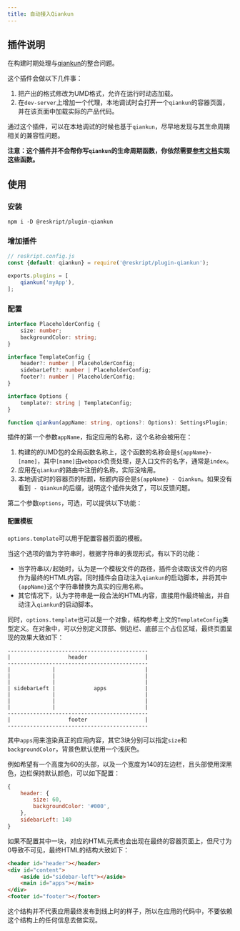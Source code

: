 ```yaml
---
title: 自动接入Qiankun
---
```


## 插件说明

在构建时期处理与[qiankun](https://qiankun.umijs.org/)的整合问题。

这个插件会做以下几件事：

1. 把产出的格式修改为UMD格式，允许在运行时动态加载。
2. 在`dev-server`上增加一个代理，本地调试时会打开一个`qiankun`的容器页面，并在该页面中加载实际的产品代码。

通过这个插件，可以在本地调试的时候也基于`qiankun`，尽早地发现与其生命周期相关的兼容性问题。

**注意：这个插件并不会帮你写`qiankun`的生命周期函数，你依然需要[参考文档](https://qiankun.umijs.org/guide/getting-started#1-exports-lifecycles-from-sub-app-entry)实现这些函数。**

## 使用

### 安装

```shell
npm i -D @reskript/plugin-qiankun
```

### 增加插件

```javascript
// reskript.config.js
const {default: qiankun} = require('@reskript/plugin-qiankun');

exports.plugins = [
    qiankun('myApp'),
];
```

### 配置

```ts
interface PlaceholderConfig {
    size: number;
    backgroundColor: string;
}

interface TemplateConfig {
    header?: number | PlaceholderConfig;
    sidebarLeft?: number | PlaceholderConfig;
    footer?: number | PlaceholderConfig;
}

interface Options {
    template?: string | TemplateConfig;
}

function qiankun(appName: string, options?: Options): SettingsPlugin;
```

插件的第一个参数`appName`，指定应用的名称，这个名称会被用在：

1. 构建的的UMD包的全局函数名称上，这个函数的名称会是`${appName}-[name]`，其中`[name]`由`webpack`负责处理，是入口文件的名字，通常是`index`。
2. 应用在`qiankun`的路由中注册的名称，实际没啥用。
3. 本地调试时的容器页的标题，标题内容会是`${appName} - Qiankun`。如果没有看到` - Qiankun`的后缀，说明这个插件失效了，可以反馈问题。

第二个参数`options`，可选，可以提供以下功能：

#### 配置模板

`options.template`可以用于配置容器页面的模板。

当这个选项的值为字符串时，根据字符串的表现形式，有以下的功能：

- 当字符串以`/`起始时，认为是一个模板文件的路径，插件会读取该文件的内容作为最终的HTML内容。同时插件会自动注入`qiankun`的启动脚本，并将其中`{appName}`这个字符串替换为真实的应用名称。
- 其它情况下，认为字符串是一段合法的HTML内容，直接用作最终输出，并自动注入`qiankun`的启动脚本。

同时，`options.template`也可以是一个对象，结构参考上文的`TemplateConfig`类型定义。在对象中，可以分别定义顶部、侧边栏、底部三个占位区域，最终页面呈现的效果大致如下：

```
--------------------------------------------
|                  header                  |
--------------------------------------------
|             |                            |
|             |                            |
|             |                            |
| sidebarLeft |            apps            |
|             |                            |
|             |                            |
|             |                            |
--------------------------------------------
|                  footer                  |
--------------------------------------------
```

其中`apps`用来渲染真正的应用内容，其它3块分别可以指定`size`和`backgroundColor`，背景色默认使用一个浅灰色。

例如希望有一个高度为60的头部，以及一个宽度为140的左边栏，且头部使用深黑色，边栏保持默认颜色，可以如下配置：

```js
{
    header: {
        size: 60,
        backgroundColor: '#000',
    },
    sidebarLeft: 140
}
```

如果不配置其中一块，对应的HTML元素也会出现在最终的容器页面上，但尺寸为0导致不可见，最终HTML的结构大致如下：

```html
<header id="header"></header>
<div id="content">
    <aside id="sidebar-left"></aside>
    <main id="apps"></main>
</div>
<footer id="footer"></footer>
```

这个结构并不代表应用最终发布到线上时的样子，所以在应用的代码中，不要依赖这个结构上的任何信息去做实现。

